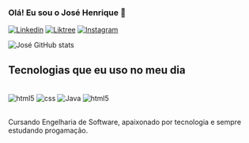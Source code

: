### Olá! Eu sou o José Henrique 🤚


[![Linkedin](https://img.shields.io/badge/LinkedIn-0077B5?style=for-the-badge&logo=linkedin&logoColor=white)](https://www.linkedin.com/in/jos%C3%A9-henrique-silva-48942526a/)
[![Liktree](https://img.shields.io/badge/linktree-39E09B?style=for-the-badge&logo=linktree&logoColor=white)](https://josesilvalinktreeofc.netlify.app/)
[![Instagram](https://img.shields.io/badge/Instagram-E4405F?style=for-the-badge&logo=instagram&logoColor=white)](https://instagram.com/jose__henrique1?igshid=ZDdkNTZiNTM=)


![José GitHub stats](https://github-readme-stats.vercel.app/api?username=Joserem&show_icons=true&theme=radical)

## Tecnologias que eu uso no meu dia 

<div style = "display: inline_block"><br/>
  <img align= "center" alt="html5" src="https://img.shields.io/badge/HTML5-E34F26?style=for-the-badge&logo=html5&logoColor=white" />
  <img align= "center" alt="css" src="https://img.shields.io/badge/CSS3-1572B6?style=for-the-badge&logo=css3&logoColor=white" />
  <img align= "center" alt="Java" src="https://img.shields.io/badge/JavaScript-F7DF1E?style=for-the-badge&logo=javascript&logoColor=black" />
  <img align= "center" alt="html5" src="https://img.shields.io/badge/Python-14354C?style=for-the-badge&logo=python&logoColor=white" />
</div><br/>

Cursando Engelharia de Software, apaixonado por tecnologia e sempre estudando progamação.
